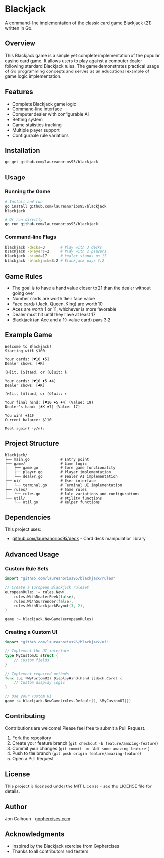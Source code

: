 # Blackjack

A command-line implementation of the classic card game Blackjack (21) written in Go.

## Overview

This Blackjack game is a simple yet complete implementation of the popular casino card game. It allows users to play against a computer dealer following standard Blackjack rules. The game demonstrates practical usage of Go programming concepts and serves as an educational example of game logic implementation.

## Features

- Complete Blackjack game logic
- Command-line interface
- Computer dealer with configurable AI
- Betting system
- Game statistics tracking
- Multiple player support
- Configurable rule variations

## Installation

```bash
go get github.com/laureanorios95/blackjack
```

## Usage

### Running the Game

```bash
# Install and run
go install github.com/laureanorios95/blackjack
blackjack

# Or run directly
go run github.com/laureanorios95/blackjack
```

### Command-line Flags

```bash
blackjack -decks=3       # Play with 3 decks
blackjack -players=2     # Play with 2 players
blackjack -stand=17      # Dealer stands on 17
blackjack -blackjack=3:2 # Blackjack pays 3:2
```

## Game Rules

- The goal is to have a hand value closer to 21 than the dealer without going over
- Number cards are worth their face value
- Face cards (Jack, Queen, King) are worth 10
- Aces are worth 1 or 11, whichever is more favorable
- Dealer must hit until they have at least 17
- Blackjack (an Ace and a 10-value card) pays 3:2

## Example Game

```
Welcome to Blackjack!
Starting with $100

Your cards: [♥10 ♦5]
Dealer shows: [♣K]

[H]it, [S]tand, or [Q]uit: h

Your cards: [♥10 ♦5 ♠4]
Dealer shows: [♣K]

[H]it, [S]tand, or [Q]uit: s

Your final hand: [♥10 ♦5 ♠4] (Value: 19)
Dealer's hand: [♣K ♠7] (Value: 17)

You win! +$10
Current balance: $110

Deal again? (y/n): 
```

## Project Structure

```
blackjack/
├── main.go              # Entry point
├── game/                # Game logic
│   ├── game.go          # Core game functionality
│   ├── player.go        # Player implementation
│   └── dealer.go        # Dealer AI implementation
├── ui/                  # User interface
│   └── terminal.go      # Terminal UI implementation
├── rules/               # Game rules
│   └── rules.go         # Rule variations and configurations
└── util/                # Utility functions
    └── util.go          # Helper functions
```

## Dependencies

This project uses:
- [github.com/laureanorios95/deck](https://github.com/laureanorios95/deck) - Card deck manipulation library

## Advanced Usage

### Custom Rule Sets

```go
import "github.com/laureanorios95/blackjack/rules"

// Create a European Blackjack ruleset
europeanRules := rules.New(
    rules.WithDealerPeek(false),
    rules.WithSurrender(false),
    rules.WithBlackjackPayout(3, 2),
)

game := blackjack.NewGame(europeanRules)
```

### Creating a Custom UI

```go
import "github.com/laureanorios95/blackjack/ui"

// Implement the UI interface
type MyCustomUI struct {
    // Custom fields
}

// Implement required methods
func (ui *MyCustomUI) DisplayHand(hand []deck.Card) {
    // Custom display logic
}

// Use your custom UI
game := blackjack.NewGame(rules.Default(), &MyCustomUI{})
```

## Contributing

Contributions are welcome! Please feel free to submit a Pull Request.

1. Fork the repository
2. Create your feature branch (`git checkout -b feature/amazing-feature`)
3. Commit your changes (`git commit -m 'Add some amazing feature'`)
4. Push to the branch (`git push origin feature/amazing-feature`)
5. Open a Pull Request

## License

This project is licensed under the MIT License - see the LICENSE file for details.

## Author

Jon Calhoun - [gophercises.com](https://gophercises.com/)

## Acknowledgments

- Inspired by the Blackjack exercise from Gophercises
- Thanks to all contributors and testers
